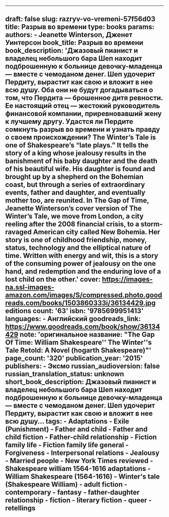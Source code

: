 ---

draft: false
slug: razryv-vo-vremeni-57f56d03
title: Разрыв во времени
type: books
params:
  authors:
    - Jeanette Winterson, Дженет Уинтерсон
  book_title: Разрыв во времени
  book_description: 'Джазовый пианист и владелец небольшого бара Шеп находит подброшенную к больнице девочку-младенца — вместе с чемоданом денег. Шеп удочерит Пердиту, вырастит как свою и вложит в нее всю душу. Оба они не будут догадываться о том, что Пердита — брошенное дитя ревности. Ее настоящий отец — жестокий руководитель финансовой компании, приревновавший жену к лучшему другу. Удастся ли Пердите сомкнуть разрыв во времени и узнать правду о своем происхождении? The Winter’s Tale is one of Shakespeare’s “late plays.” It tells the story of a king whose jealousy results in the banishment of his baby daughter and the death of his beautiful wife. His daughter is found and brought up by a shepherd on the Bohemian coast, but through a series of extraordinary events, father and daughter, and eventually mother too, are reunited. In The Gap of Time, Jeanette Winterson’s cover version of The Winter’s Tale, we move from London, a city reeling after the 2008 financial crisis, to a storm-ravaged American city called New Bohemia. Her story is one of childhood friendship, money, status, technology and the elliptical nature of time. Written with energy and wit, this is a story of the consuming power of jealousy on the one hand, and redemption and the enduring love of a lost child on the other.'
  cover: https://images-na.ssl-images-amazon.com/images/S/compressed.photo.goodreads.com/books/1503860333i/36134429.jpg
  editions count: '63'
  isbn: '9785699951413'
  languages:
    - Английский
  goodreads_link: https://www.goodreads.com/book/show/36134429
  note: '**оригинальное название**: "The Gap Of Time: William Shakespeare'' The Winter''s Tale Retold: A Novel (hogarth Shakespeare)"'
  page_count: '320'
  publication_year: '2015'
  publishers:
    - Эксмо
  russian_audioversion: false
  russian_translation_status: unknown
  short_book_description: Джазовый пианист и владелец небольшого бара Шеп находит подброшенную к больнице девочку-младенца — вместе с чемоданом денег. Шеп удочерит Пердиту, вырастит как свою и вложит в нее всю душу...
  tags:
    - Adaptations
    - Exile (Punishment)
    - Father and child
    - Father and child fiction
    - Father-child relationship
    - Fiction family life
    - Fiction family life general
    - Forgiveness
    - Interpersonal relations
    - Jealousy
    - Married people
    - New York Times reviewed
    - Shakespeare william 1564-1616 adaptations
    - William Shakespeare (1564-1616)
    - Winter's tale (Shakespeare William)
    - adult fiction
    - contemporary
    - fantasy
    - father-daughter relationship
    - fiction
    - literary fiction
    - queer
    - retellings
---